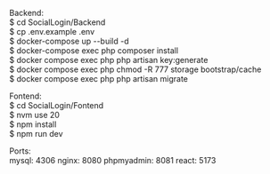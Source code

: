 
Backend:  
$ cd SocialLogin/Backend  
$ cp .env.example .env  
$ docker-compose up --build -d  
$ docker-compose exec php composer install  
$ docker compose exec php php artisan key:generate  
$ docker compose exec php chmod -R 777 storage bootstrap/cache  
$ docker compose exec php php artisan migrate  

Fontend:  
$ cd SocialLogin/Fontend  
$ nvm use 20  
$ npm install  
$ npm run dev   

Ports:  
mysql: 4306
nginx: 8080
phpmyadmin: 8081
react: 5173
